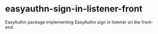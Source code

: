 # easyauthn-sign-in-listener-front
EasyAuthn package implementing EasyAuthn sign in listener on the front-end.
